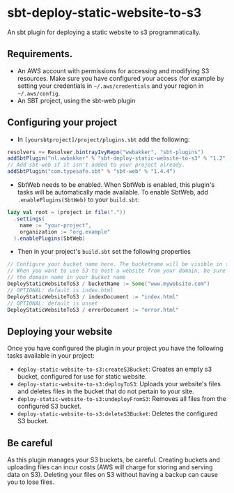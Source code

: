 # sbt-deploy-static-website-to-s3
An sbt plugin for deploying a static website to s3 programmatically.

## Requirements.
- An AWS account with permissions for accessing and modifying S3 resources. Make sure you have configured your access
(for example by setting your credentials in `~/.aws/credentials` and your region in `~/.aws/config`.
- An SBT project, using the sbt-web plugin

## Configuring your project
- In `[yoursbtproject]/project/plugins.sbt` add the following:
```sbt
resolvers += Resolver.bintrayIvyRepo("wwbakker", "sbt-plugins")
addSbtPlugin("nl.wwbakker" % "sbt-deploy-static-website-to-s3" % "1.2")
// Add sbt-web if it isn't added to your project already.
addSbtPlugin("com.typesafe.sbt" % "sbt-web" % "1.4.4")
```
- SbtWeb needs to be enabled. When SbtWeb is enabled, this plugin's
 tasks will be automatically made available. To enable SbtWeb, add `.enablePlugins(SbtWeb)` to your `build.sbt`:
```sbt
lazy val root = (project in file("."))
  .settings(
    name := "your-project",
    organization := "org.example"
  ).enablePlugins(SbtWeb)
```
- Then in your project's `build.sbt` set the following properties
```sbt
// Configure your bucket name here. The bucketname will be visible in the URL.
// When you want to use S3 to host a website from your domain, be sure to mirror
// the domain name in your bucket name
DeployStaticWebsiteToS3 / bucketName := Some("www.mywebsite.com")
// OPTIONAL: default is index.html
DeployStaticWebsiteToS3 / indexDocument := "index.html"
// OPTIONAL: default is unset
DeployStaticWebsiteToS3 / errorDocument := "error.html"
```

## Deploying your website
Once you have configured the plugin in your project you have the
following tasks available in your project:
- `deploy-static-website-to-s3:createS3Bucket`: Creates an empty s3 bucket, configured for use for static website.
- `deploy-static-website-to-s3:deployToS3`: Uploads your website's files and deletes files in the bucket that do not pertain to your site.
- `deploy-static-website-to-s3:undeployFromS3`: Removes all files from the configured S3 bucket.
- `deploy-static-website-to-s3:deleteS3Bucket`: Deletes the configured S3 bucket.

## Be careful
As this plugin manages your S3 buckets, be careful. Creating buckets and uploading files can
incur costs (AWS will charge for storing and serving data on S3).
Deleting your files on S3 without having a backup can cause you to lose files.